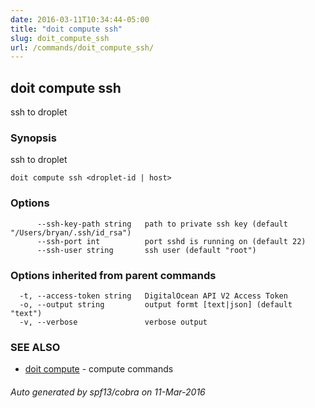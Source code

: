 ```yaml
---
date: 2016-03-11T10:34:44-05:00
title: "doit compute ssh"
slug: doit_compute_ssh
url: /commands/doit_compute_ssh/
---
```

## doit compute ssh

ssh to droplet

### Synopsis


ssh to droplet

```
doit compute ssh <droplet-id | host>
```

### Options

```
      --ssh-key-path string   path to private ssh key (default "/Users/bryan/.ssh/id_rsa")
      --ssh-port int          port sshd is running on (default 22)
      --ssh-user string       ssh user (default "root")
```

### Options inherited from parent commands

```
  -t, --access-token string   DigitalOcean API V2 Access Token
  -o, --output string         output formt [text|json] (default "text")
  -v, --verbose               verbose output
```

### SEE ALSO
* [doit compute](/commands/doit_compute/)	 - compute commands

###### Auto generated by spf13/cobra on 11-Mar-2016
